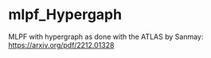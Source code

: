 # mlpf_Hypergaph
MLPF with hypergraph as done with the ATLAS by Sanmay:
https://arxiv.org/pdf/2212.01328
